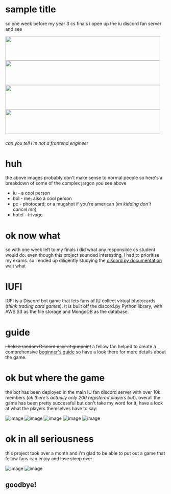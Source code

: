 # sample title
so one week before my year 3 cs finals i open up the iu discord fan server and see

<img src="https://user-images.githubusercontent.com/57550403/177021536-482e297d-ff9a-43ec-b1fe-53900e161d02.png" width="485.25" height="76.5" /> <img src="https://user-images.githubusercontent.com/57550403/177021551-77c98855-3458-4f9e-9d44-f3fb1d48acc7.png" width="485.25" height="76.5" />
<img src="https://user-images.githubusercontent.com/57550403/177021576-7e7990a6-88f9-4c14-b992-51fd4673cc23.png" width="485.25" height="76.5" /> <img src="https://user-images.githubusercontent.com/57550403/177022267-afd9279b-dee3-4053-86f3-21ccbcf7fe97.png" width="485.25" height="76.5" />
###### *can you tell i'm not a frontend engineer*

# huh
the above images probably don't make sense to normal people so here's a breakdown of some of the complex jargon you see above
- iu - a cool person
- bol - me; also a cool person
- pc - photocard; or a mugshot if you're american (*im kidding don't cancel me*)
- hotel - trivago

# ok now what
so with one week left to my finals i did what any responsible cs student would do. even though this project sounded interesting, i had to prioritise my exams. so i ended up diligently studying the [discord.py documentation](https://discordpy.readthedocs.io/en/stable/) wait what

# IUFI
IUFI is a Discord bot game that lets fans of [IU](https://www.youtube.com/watch?v=dQw4w9WgXcQ) collect virtual photocards (*think trading card games*). It is built off the discord.py Python library, with AWS S3 as the file storage and MongoDB as the database.

# guide
~~i held a random Discord user at gunpoint~~ a fellow fan helped to create a comprehensive [beginner's guide](https://docs.google.com/document/d/1VAD20wZQ56S_wDeMJlwIKn_jImIPuxh2lgy1fn17z0c/edit) so have a look there for more details about the game.

# ok but where the game
the bot has been deployed in the main IU fan discord server with over 10k members (*ok there's actually only 200 registered players but*). overall the game has been pretty successful but don't take my word for it, have a look at what the players themselves have to say:

![image](https://user-images.githubusercontent.com/57550403/177022783-8255aef5-f834-4eba-be3b-1eed07e8dcc7.png)
![image](https://user-images.githubusercontent.com/57550403/177022789-663ac520-03e2-4028-9f8e-5e525b3ad714.png)
![image](https://user-images.githubusercontent.com/57550403/177022804-98e7b25b-f9a1-45e3-bac8-7149b7708f53.png)
![image](https://user-images.githubusercontent.com/57550403/177022814-546d90e5-d9d0-4b1e-8ae9-c65b526d5da5.png)
![image](https://user-images.githubusercontent.com/57550403/177022832-b9ec7b03-3afb-4676-974a-a77d7941d180.png)

# ok in all seriousness
this project took over a month and i'm glad to be able to put out a game that fellow fans can enjoy ~~and lose sleep over~~ 

![image](https://user-images.githubusercontent.com/57550403/177022927-ce9825ae-3327-4c23-ac37-c7571a2f9e43.png)
![image](https://user-images.githubusercontent.com/57550403/177023136-dd9d1274-41fd-4664-bfd6-71e19ebe981a.png)


## goodbye!


